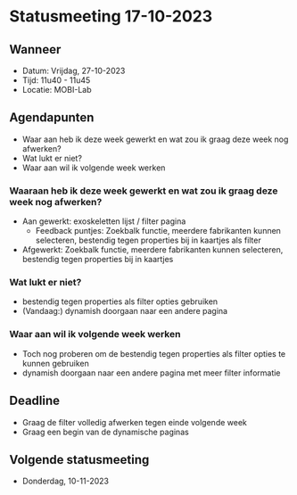 # Statusmeeting 17-10-2023

## Wanneer
* Datum: Vrijdag, 27-10-2023
* Tijd: 11u40 - 11u45
* Locatie: MOBI-Lab

## Agendapunten
* Waar aan heb ik deze week gewerkt en wat zou ik graag deze week nog afwerken?
* Wat lukt er niet?
* Waar aan wil ik volgende week werken


### Waaraan heb ik deze week gewerkt en wat zou ik graag deze week nog afwerken?
* Aan gewerkt: exoskeletten lijst / filter pagina
  * Feedback puntjes: Zoekbalk functie, meerdere fabrikanten kunnen selecteren, bestendig tegen properties bij in kaartjes als filter
* Afgewerkt: Zoekbalk functie, meerdere fabrikanten kunnen selecteren, bestendig tegen properties bij in kaartjes

### Wat lukt er niet?
* bestendig tegen properties als filter opties gebruiken
* (Vandaag:) dynamish doorgaan naar een andere pagina

### Waar aan wil ik volgende week werken
* Toch nog proberen om de bestendig tegen properties als filter opties te kunnen gebruiken
* dynamish doorgaan naar een andere pagina met meer filter informatie

## Deadline
* Graag de filter volledig afwerken tegen einde volgende week
* Graag een begin van de dynamische paginas

## Volgende statusmeeting
* Donderdag, 10-11-2023 
